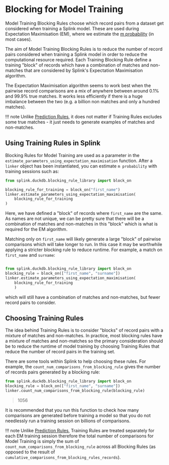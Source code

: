 # Blocking for Model Training

Model Training Blocking Rules choose which record pairs from a dataset get considered when training a Splink model. These are used during Expectation Maximisation (EM), where we estimate the [m probability](../theory/fellegi_sunter.md#m-probability) (in most cases).

The aim of Model Training Blocking Rules is to reduce the number of record pairs considered when training a Splink model in order to reduce the computational resource required. Each Training Blocking Rule define a training "block" of records which have a combination of matches and non-matches that are considered by Splink's Expectation Maximisation algorithm.

The Expectation Maximisation algorithm seems to work best when the pairwise record comparisons are a mix of anywhere between around 0.1% and 99.9% true matches. It works less efficiently if there is a huge imbalance between the two (e.g. a billion non matches and only a hundred matches).

!!! note
    Unlike [Prediction Rules](./predictions.md), it does not matter if Training Rules excludes some true matches - it just needs to generate examples of matches and non-matches.


## Using Training Rules in Splink


Blocking Rules for Model Training are used as a parameter in the `estimate_parameters_using_expectation_maximisation` function. After a `linker` object has been instantiated, you can estimate `m probability` with training sessions such as:

```python
from splink.duckdb.blocking_rule_library import block_on

blocking_rule_for_training = block_on("first_name")
linker.estimate_parameters_using_expectation_maximisation(
    blocking_rule_for_training
)

```

Here, we have defined a "block" of records where `first_name` are the same. As names are not unique, we can be pretty sure that there will be a combination of matches and non-matches in this "block" which is what is required for the EM algorithm.

Matching only on `first_name` will likely generate a large "block" of pairwise comparisons which will take longer to run. In this case it may be worthwhile applying a stricter blocking rule to reduce runtime. For example, a match on `first_name` and `surname`:

```python

from splink.duckdb.blocking_rule_library import block_on
blocking_rule = block_on(["first_name", "surname"])
linker.estimate_parameters_using_expectation_maximisation(
    blocking_rule_for_training
    )

```

which will still have a combination of matches and non-matches, but fewer record pairs to consider.


## Choosing Training Rules

The idea behind Training Rules is to consider "blocks" of record pairs with a mixture of matches and non-matches. In practice, most blocking rules have a mixture of matches and non-matches so the primary consideration should be to reduce the runtime of model training by choosing Training Rules that reduce the number of record pairs in the training set.

There are some tools within Splink to help choosing these rules. For example, the `count_num_comparisons_from_blocking_rule` gives the number of records pairs generated by a blocking rule:

```py
from splink.duckdb.blocking_rule_library import block_on
blocking_rule = block_on(["first_name", "surname"])
linker.count_num_comparisons_from_blocking_rule(blocking_rule)
```
> 1056

It is recommended that you run this function to check how many comparisons are generated before training a model so that you do not needlessly run a training session on billions of comparisons.

!!! note
    Unlike [Prediction Rules](./predictions.md), Training Rules are treated separately for each EM training session therefore the total number of comparisons for Model Training is simply the sum of `count_num_comparisons_from_blocking_rule` across all Blocking Rules (as opposed to the result of `cumulative_comparisons_from_blocking_rules_records`).